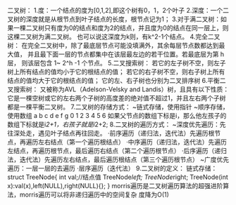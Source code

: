 <!--
 * @Description: 1. 确定递归函数的参数和返回值：
-->
二叉树：
1.度：一个结点的度为[0,1,2],即这个树有0，1，2个叶子
2.深度：一个二叉树的深度就是从根节点到叶子结点的长度，根节点记为1；
3.对于满二叉树：如果⼀棵⼆叉树只有度为0的结点和度为2的结点，并且度为0的结点在同⼀层上，则这棵⼆叉树为满⼆叉树。
也可以说这深度为k则，有k^2-1个结点。
4.完全二叉树：
在完全⼆叉树中，除了最底层节点可能没填满外，其余每层节点数都达到最⼤值，
并且最下⾯⼀层的节点都集中在该层最左边的若⼲位置。若最底层为第 h层，
则该层包含 1~ 2^h -1 个节点。
5.二叉搜索树：
若它的左⼦树不空，则左⼦树上所有结点的值均⼩于它的根结点的值；
若它的右⼦树不空，则右⼦树上所有结点的值均⼤于它的根结点的值；
它的左、右⼦树也分别为⼆叉排序树
6.平衡二叉搜索树：
又被称为AVL（Adelson-Velsky and Landis）树，且具有以下性质：
它是⼀棵空树或它的左右两个⼦树的⾼度差的绝对值不超过1，并且左右两个⼦树都是⼀棵平衡⼆叉树。
7.二叉树的存储方式：
    ~链式存储，使用指针
    ~顺序存储，使用数组
        a   b   c   d   e   f   g
        0   1   2   3   4   5   6
        如果父节点的数组下标是i，那么他左孩子的数组下标就是i*2+1，右孩子就是i*2+2;
8.二叉树的遍历方式：
    ~深度优先遍历：先往深处走，遇见叶子结点再往回走。
        ·前序遍历（递归法，迭代法）先遍历根节点，再遍历左右结点（第一个遍历根结点）
        ·中序遍历（递归法，迭代法）先遍历左结点，再遍历根节点，最后遍历右结点（第二个遍历根节点）
        ·后序遍历（递归法，迭代法）先遍历左右结点，最后遍历根结点（第三个遍历根节点）
    ~广度优先遍历：一层一层的去遍历
        ·层序遍历（迭代法）
9.二叉树的定义：
链式存储：
struct TreeNode{
    int val;//结点值
    TreeNode*left;
    TreeNode*right;
    TreeNode(int x):val(x),left(NULL),right(NULL){};
}
morris遍历是⼆叉树遍历算法的超强进阶算法，morris遍历可以将⾮递归遍历中的空间复杂
度降为O(1)
